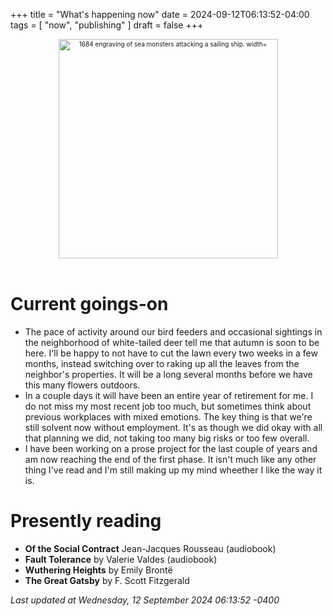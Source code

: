 +++
title = "What's happening now"
date = 2024-09-12T06:13:52-04:00
tags = [
    "now",
    "publishing"
]
draft = false
+++
<div align="center" style="font-size:x-small"><img src="https://milkfish08.s3.amazonaws.com/photo/blog/abovethefold/1684-untitled-engraving-of-sea-monsters-attacking-a-sailing-vessel-49fa31.jpg" alt="1684 engraving of sea monsters attacking a sailing ship. width="512" height="351" title="Sea monsters attacking a sailing ship" /></div><br clear="all" />

# Current goings-on

* The pace of activity around our bird feeders and occasional sightings in the neighborhood of white-tailed deer tell me that autumn is soon to be here.
I'll be happy to not have to cut the lawn every two weeks in a few months, instead switching over to raking up all the leaves from the neighbor's properties.
It will be a long several months before we have this many flowers outdoors.
* In a couple days it will have been an entire year of retirement for me.
I do not miss my most recent job too much, but sometimes think about previous workplaces with mixed emotions.
The key thing is that we're still solvent now without employment.
It's as though we did okay with all that planning we did, not taking too many big risks or too few overall.
* I have been working on a prose project for the last couple of years and am now reaching the end of the first phase.
It isn't much like any other thing I've read and I'm still making up my mind wheether I like the way it is.

# Presently reading

* __Of the Social Contract__ Jean-Jacques Rousseau (audiobook)
* __Fault Tolerance__ by Valerie Valdes (audiobook)
* __Wuthering Heights__ by Emily Bront&euml;
* __The Great Gatsby__ by F. Scott Fitzgerald

*Last updated at Wednesday, 12 September 2024 06:13:52 -0400*
